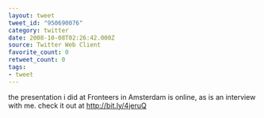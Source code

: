 ```yaml
---
layout: tweet
tweet_id: "950690076"
category: twitter
date: 2008-10-08T02:26:42.000Z
source: Twitter Web Client
favorite_count: 0
retweet_count: 0
tags:
- tweet
---
```


the presentation i did at Fronteers in Amsterdam is online, as is an interview with me.  check it out at http://bit.ly/4jeruQ
